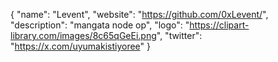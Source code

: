 {
  "name": "Levent",
  "website": "https://github.com/0xLevent/",
  "description": "mangata node op",
  "logo": "https://clipart-library.com/images/8c65qGeEi.png",
  "twitter": "https://x.com/uyumakistiyoree"
}
